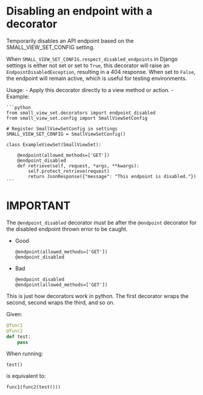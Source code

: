 # Disabling an endpoint with a decorator

Temporarily disables an API endpoint based on the SMALL_VIEW_SET_CONFIG setting.

When `SMALL_VIEW_SET_CONFIG.respect_disabled_endpoints` in Django settings is either not set or set to `True`, this decorator
will raise an `EndpointDisabledException`, resulting in a 404 response. When set to `False`,
the endpoint will remain active, which is useful for testing environments.

Usage:
    - Apply this decorator directly to a view method or action.
    - Example:

    ```python
    from small_view_set.decorators import endpoint_disabled
    from small_view_set.config import SmallViewSetConfig

    # Register SmallViewSetConfig in settings
    SMALL_VIEW_SET_CONFIG = SmallViewSetConfig()

    class ExampleViewSet(SmallViewSet):

        @endpoint(allowed_methods=['GET'])
        @endpoint_disabled
        def retrieve(self, request, *args, **kwargs):
            self.protect_retrieve(request)
            return JsonResponse({"message": "This endpoint is disabled."})
    ```

# IMPORTANT

The `@endpoint_disabled` decorator must be after the `@endpoint` decorator for the disabled endpoint thrown error to be caught.

- Good
    ```
    @endpoint(allowed_methods=['GET'])
    @endpoint_disabled
    ```
- Bad
    ```
    @endpoint_disabled
    @endpoint(allowed_methods=['GET'])
    ```

This is just how decorators work in python. The first decorator wraps the second, second wraps the third, and so on.

Given:
```python
@func1
@func2
def test:
    pass
```

When running:
```
test()
```

is equivalent to:

```python
func1(func2(test()))
```